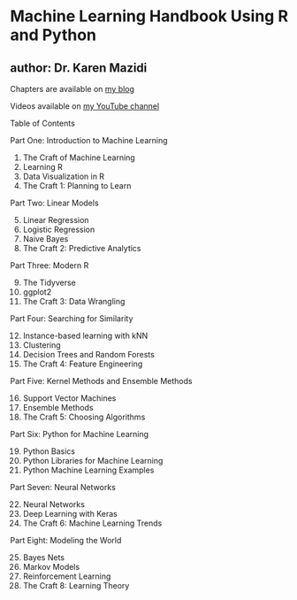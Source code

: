 # Machine Learning Handbook Using R and Python
## author: Dr. Karen Mazidi

Chapters are available on [my blog](http://karenmazidi.blogspot.com/)

Videos available on [my YouTube channel](https://www.youtube.com/playlist?list=PLfe6IcA_dEWkcHFfBA6XSXW31H8t4XSbB)

Table of Contents

Part One: Introduction to Machine Learning

1. The Craft of Machine Learning
2. Learning R
3. Data Visualization in R
4. The Craft 1: Planning to Learn 

Part Two: Linear Models

5. Linear Regression
6. Logistic Regression
7. Naive Bayes
8. The Craft 2: Predictive Analytics

Part Three: Modern R

9. The Tidyverse
10. ggplot2
11. The Craft 3: Data Wrangling

Part Four: Searching for Similarity

12. Instance-based learning with kNN
13. Clustering
14. Decision Trees and Random Forests
15. The Craft 4: Feature Engineering

Part Five: Kernel Methods and Ensemble Methods

16. Support Vector Machines
17. Ensemble Methods
18. The Craft 5: Choosing Algorithms

Part Six: Python for Machine Learning

19. Python Basics
20. Python Libraries for Machine Learning
21. Python Machine Learning Examples

Part Seven: Neural Networks

22. Neural Networks
23. Deep Learning with Keras
22. The Craft 6: Machine Learning Trends

Part Eight: Modeling the World

25. Bayes Nets
26. Markov Models
27. Reinforcement Learning
28. The Craft 8: Learning Theory

